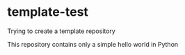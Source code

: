 # template-test
Trying to create a template repository

This repository contains only a simple hello world in Python
